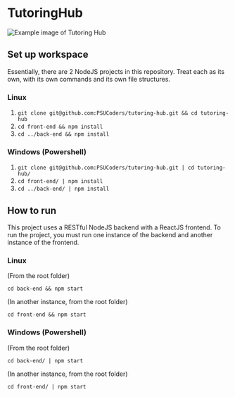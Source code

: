 # TutoringHub

![Example image of Tutoring Hub](http://i.imgur.com/2bgyx0o.png)

## Set up workspace

Essentially, there are 2 NodeJS projects in this repository. Treat each as its own, with its own commands and its own file structures. 

### Linux

1. `git clone git@github.com:PSUCoders/tutoring-hub.git && cd tutoring-hub`
2. `cd front-end && npm install`
3. `cd ../back-end && npm install`

### Windows (Powershell)

1. `git clone git@github.com:PSUCoders/tutoring-hub.git | cd tutoring-hub/`
2. `cd front-end/ | npm install`
3. `cd ../back-end/ | npm install`

## How to run

This project uses a RESTful NodeJS backend with a ReactJS frontend. To run the project, you must run one instance of the backend and another instance of the frontend.

### Linux

(From the root folder)

`cd back-end && npm start`

(In another instance, from the root folder)

`cd front-end && npm start`


### Windows (Powershell)

(From the root folder)

`cd back-end/ | npm start`

(In another instance, from the root folder)

`cd front-end/ | npm start`